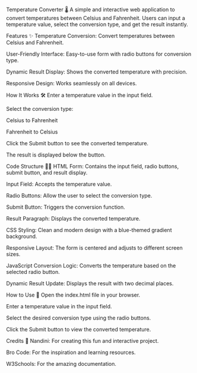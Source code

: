 Temperature Converter 🌡️
A simple and interactive web application to convert temperatures between Celsius and Fahrenheit. Users can input a temperature value, select the conversion type, and get the result instantly.

Features ✨
Temperature Conversion: Convert temperatures between Celsius and Fahrenheit.

User-Friendly Interface: Easy-to-use form with radio buttons for conversion type.

Dynamic Result Display: Shows the converted temperature with precision.

Responsive Design: Works seamlessly on all devices.

How It Works 🛠️
Enter a temperature value in the input field.

Select the conversion type:

Celsius to Fahrenheit

Fahrenheit to Celsius

Click the Submit button to see the converted temperature.

The result is displayed below the button.

Code Structure 🧑‍💻
HTML
Form: Contains the input field, radio buttons, submit button, and result display.

Input Field: Accepts the temperature value.

Radio Buttons: Allow the user to select the conversion type.

Submit Button: Triggers the conversion function.

Result Paragraph: Displays the converted temperature.

CSS
Styling: Clean and modern design with a blue-themed gradient background.

Responsive Layout: The form is centered and adjusts to different screen sizes.

JavaScript
Conversion Logic: Converts the temperature based on the selected radio button.

Dynamic Result Update: Displays the result with two decimal places.

How to Use 🚀
Open the index.html file in your browser.

Enter a temperature value in the input field.

Select the desired conversion type using the radio buttons.

Click the Submit button to view the converted temperature.

Credits 🙌
Nandini: For creating this fun and interactive project.

Bro Code: For the inspiration and learning resources.

W3Schools: For the amazing documentation.

